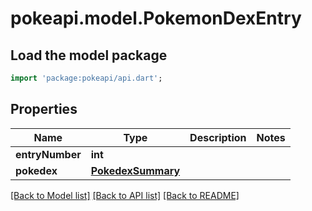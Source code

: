 # pokeapi.model.PokemonDexEntry

## Load the model package
```dart
import 'package:pokeapi/api.dart';
```

## Properties
Name | Type | Description | Notes
------------ | ------------- | ------------- | -------------
**entryNumber** | **int** |  | 
**pokedex** | [**PokedexSummary**](PokedexSummary.md) |  | 

[[Back to Model list]](../README.md#documentation-for-models) [[Back to API list]](../README.md#documentation-for-api-endpoints) [[Back to README]](../README.md)



